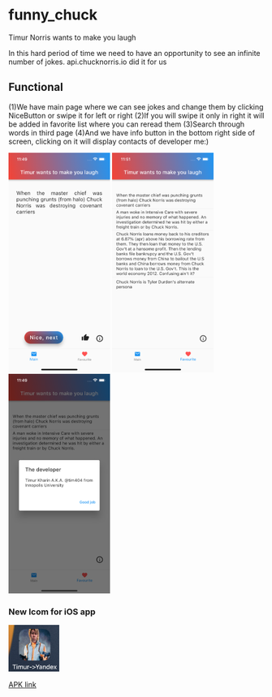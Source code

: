 # funny_chuck

Timur Norris wants to make you laugh

In this hard period of time we need to have an opportunity to see an infinite number of jokes.
api.chucknorris.io did it for us

## Functional

(1)We have main page where we can see jokes and change them by clicking NiceButton or swipe it for left or right
(2)If you will swipe it only in right it will be added in favorite list where you can reread them
(3)Search through words in third page
(4)And we have info button in the bottom right side of screen, clicking on it will display contacts of developer me:)

<img alt="Screenshot" src="Screenshot1.png" width="200"/> <img alt="Screenshot" src="Screenshot2.png" width="200"/> <img alt="Screenshot" src="Screenshot3.png" width="200"/>

### New Icom for iOS app
<img alt="Screenshot" src="icon.png" width="100"/>

[APK link](https://drive.google.com/file/d/1Po8Q1QIFtidAgsHybFS4-n1DVX-Xj26w/view?usp=sharing)
